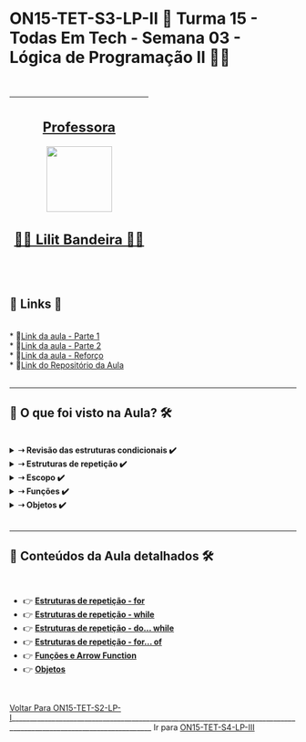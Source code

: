 # ON15-TET-S3-LP-II 🤝 Turma 15 - Todas Em Tech - Semana 03 - Lógica de Programação II 👩‍💻

</br>
<div align="center">

| [<h2>Professora</h2><img src="https://avatars.githubusercontent.com/u/73290609?v=4" width=115><br><h2>👩‍🏫 Lilit Bandeira ✍🏽</h2>](https://github.com/lilitbandeira) |
| :---: | 

</br>
</div>

<div>
  <summary>
    <h2>🔗 Links 🔗</h2>
  </summary>
  </br>
  <div>    
    * 📌<a href="https://www.youtube.com/watch?v=CAY07KB8AJw&list=PLymAQGA_lVagCUqYtEgogYohW4KJil1Qw&index=6">Link da aula - Parte 1</a><br/>
    * 📌<a href="https://www.youtube.com/watch?v=YROp0feDLLQ&list=PLymAQGA_lVagCUqYtEgogYohW4KJil1Qw&index=7">Link da aula - Parte 2</a><br/>
    * 📌<a href="https://www.youtube.com/watch?v=rt0mSdDJMVE&list=PLymAQGA_lVagCUqYtEgogYohW4KJil1Qw&index=8">Link da aula - Reforço</a><br/>
    * 📌<a href="https://github.com/reprograma/ON15-TET-S3-LP-II">Link do Repositório da Aula</a><br/>
  </div>
</div>
</br>

___
##  👀 O que foi visto na Aula? 🛠️
</br>
<details>
    <summary>
      <strong>➝ Revisão das estruturas condicionais ✔️</strong>
    </summary>    
    <div align="left">        
      <table border=1>             
        <tr>
          <td align="center">👉</td>                
          <td>If / else</td>                
          <td align="center">✅</td>
        </tr>
        <tr> 
          <td align="center">👉</td>
          <td>Switch / case</td>                
          <td align="center">✅</td>
        </tr>        
      </table>               
    </div>
</details>

<details>
    <summary>
      <strong>➝ Estruturas de repetição ✔️</strong>
    </summary>    
    <div align="left">        
      <table border=1>             
        <tr>
          <td align="center">👉</td>                
          <td>for</td>                
          <td align="center">✅</td>
        </tr>
        <tr> 
          <td align="center">👉</td>
          <td>while</td>                
          <td align="center">✅</td>
        </tr>
        <tr>    
          <td align="center">👉</td>            
          <td>do... while</td>                
          <td align="center">✅</td>
        </tr>
	<tr>    
          <td align="center">👉</td>            
          <td>for... of</td>                
          <td align="center">✅</td>
        </tr>	
      </table>               
    </div>
</details>

<details>
    <summary>
      <strong>➝ Escopo ✔️</strong>
    </summary>    
    <div align="left">        
      <table border=1>             
        <tr>
          <td align="center">👉</td>                
          <td>É o contexto atual de execução, em que valores e expressões são "visíveis" ou podem ser referenciadas. (MDN) Podemos entender como um "lugar/parte" do código</td>                
          <td align="center">✅</td>
        </tr>       
      </table>               
    </div>
</details>

<details>
    <summary>
      <strong>➝ Funções ✔️</strong>
    </summary>    
    <div align="left">        
      <table border=1>             
        <tr>
          <td align="center">👉</td>                
          <td>Declarando uma função</td>                
          <td align="center">✅</td>
        </tr>
        <tr> 
          <td align="center">👉</td>
          <td>Arrow Function</td>                
          <td align="center">✅</td>
        </tr>
      </table>               
    </div>
</details>

<details>
    <summary>
      <strong>➝ Objetos ✔️</strong>
    </summary>    
    <div align="left">        
      <table border=1>             
        <tr>
          <td align="center">👉</td>                
          <td>Criando um objeto</td>                
          <td align="center">✅</td>
        </tr>
        <tr> 
          <td align="center">👉</td>
          <td>Notação de ponto - Digitando o ponto, podemos acessar todos as propriedades e métodos encapsuladas dentro do objeto</td>                
          <td align="center">✅</td>
        </tr>
        <tr>    
          <td align="center">👉</td>            
          <td>Notação de cochetes - Usamos as chaves (como strings) para acessar o valor de um item</td>                
          <td align="center">✅</td>
        </tr>
	      <tr>    
          <td align="center">👉</td>            
          <td>Desestruturando um objeto</td>                
          <td align="center">✅</td>
        </tr>
	      <tr>    
          <td align="center">👉</td>            
          <td>Objeto Date e seus métodos</td>                
          <td align="center">✅</td>
        </tr>
      </table>               
    </div>
</details>
</br>

___
##  🔨 Conteúdos da Aula detalhados 🛠️
</br>

  * 👉 [**Estruturas de repetição - for** ](readme/README1.md)
  * 👉 [**Estruturas de repetição - while** ](readme/README2.md)
  * 👉 [**Estruturas de repetição - do... while** ](readme/README3.md)
  * 👉 [**Estruturas de repetição - for... of** ](readme/README4.md)
  * 👉 [**Funções e Arrow Function** ](readme/README5.md)
  * 👉 [**Objetos** ](readme/README6.md)

</br>

[Voltar Para ON15-TET-S2-LP-I](https://github.com/AlineAlmeida85/Reprograma-Curso-Completo/tree/main/Aulas/ON15-TET-S2-LP-I)_____________________________________________________________________________________________________________________ Ir para [  ON15-TET-S4-LP-III](https://github.com/AlineAlmeida85/Reprograma-Curso-Completo/tree/main/Aulas/ON15-TET-S4-LP-III)
